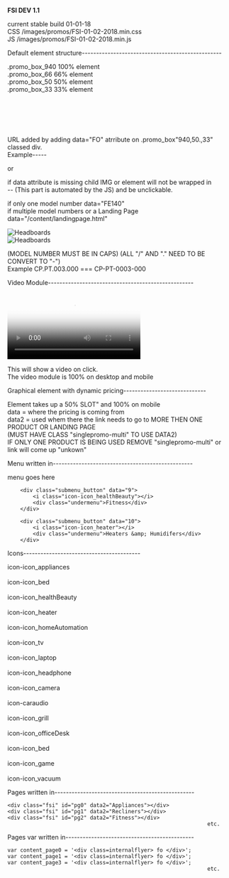 <strong>FSI DEV 1.1</strong><br>


current stable build 01-01-18<br>
CSS /images/promos/FSI-01-02-2018.min.css<br>
JS  /images/promos/FSI-01-02-2018.min.js<br>


Default element structure-------------------------------------------------

.promo_box_940    100% element<br> 
.promo_box_66     66% element<br> 
.promo_box_50     50% element<br> 
.promo_box_33     33% element<br> 


<div class="promo_box_940"></div><br> 
<div class="promo_box_66"></div><br> 
<div class="promo_box_50"></div><br> 
<div class="promo_box_33"></div><br> 


URL added by adding data="FO" atrribute on .promo_box"940,50.,33" classed div.<br> 
Example-----<div class="promo_box_940" data="/content/PCTECH"></div> or <div class="promo_box_940" data="FE140"></div>

if data attribute is missing child IMG or element will not be wrapped in<br> 
<a href="{url in data tag or URL to Model #}" title="{model # or url in data tag}"></a> -- (This part is automated by the JS)
and be unclickable.

if only one model number  data="FE140"<br> 
if multiple model numbers or a Landing Page data="/content/landingpage.html"<br> 

<div class="promo_box_940" data="/category/Home-Furnishings/Headboards-Upholstered-Beds/Headboards/_/N-1gl4z5q">
    <img src="https://www.pcrichard.com/images/promos/flyer-12-31-17-pg8-hero1.jpg" alt="Headboards">
</div>

<div class="promo_box_940" data="FE140">
    <img src="https://www.pcrichard.com/images/promos/flyer-12-31-17-pg8-hero1.jpg" alt="Headboards">
</div>

(MODEL NUMBER MUST BE IN CAPS)    (ALL "/" AND "." NEED TO BE CONVERT TO "-")  <br> 
Example CP.PT.003.000 === CP-PT-0003-000<br> 


Video Module---------------------------------------------------

<video poster="/images/promos/flyer-4-30-17-pg3-hero2.jpg">
<source src="/images/promos/pureWash_Pro-HIW.mp4" type="video/mp4">
Your browser does not support this video
</video>

This will show a video on click.<br> 
The video module is 100% on desktop and mobile<br> 


Graphical element with dynamic pricing-----------------------------<br> 
    <div class="promo_box singlepromo singlepromo-multi videogame" data="FB502SBKL" data2="/browse?Ntt=FB502S*" style="background-image:url(/images/promos/flyer-12-31-17-pg21-hero18.jpg)">
        <div class="promo_des_price"></div>
    </div>

Element takes up a 50% SLOT" and 100% on mobile<br> 
data = where the pricing is coming from<br> 
data2 = used whem there the link needs to go to MORE THEN ONE PRODUCT OR LANDING PAGE<br> 
(MUST HAVE CLASS "singlepromo-multi" TO USE DATA2)<br> 
IF ONLY ONE PRODUCT IS BEING USED REMOVE "singlepromo-multi" or link will come up "unkown"<br> 





Menu written in-------------------------------------------------<br> 

<div id="submenu">
    <div id="ae4" class="submenu_overflow">
    
menu goes here

   </div>
</div>
        
        <div class="submenu_button" data="9">
            <i class="icon-icon_healthBeauty"></i>
            <div class="undermenu">Fitness</div>
        </div>

        <div class="submenu_button" data="10">
            <i class="icon-icon_heater"></i>
            <div class="undermenu">Heaters &amp; Humidifers</div>
        </div>


Icons-----------------------------------------   

<i class="icon-icon_heater"></i>

icon-icon_appliances<br>        
icon-icon_bed<br>   
icon-icon_healthBeauty<br>   
icon-icon_heater<br>   
icon-icon_homeAutomation<br>   
icon-icon_tv<br>   
icon-icon_laptop<br>   
icon-icon_headphone<br>   
icon-icon_camera<br>   
icon-caraudio<br>   
icon-icon_grill<br>   
icon-icon_officeDesk<br>   
icon-icon_bed<br>   
icon-icon_game<br>   
icon-icon_vacuum<br>   


Pages written in-------------------------------------------------

    <div class="fsi" id="pg0" data2="Appliances"></div>
    <div class="fsi" id="pg1" data2="Recliners"></div>
    <div class="fsi" id="pg2" data2="Fitness"></div>
                                                                   etc.

Pages var written in---------------------------------------------

    var content_page0 = '<div class=internalflyer> fo </div>';
    var content_page1 = '<div class=internalflyer> fo </div>';
    var content_page3 = '<div class=internalflyer> fo </div>';
                                                                   etc.


